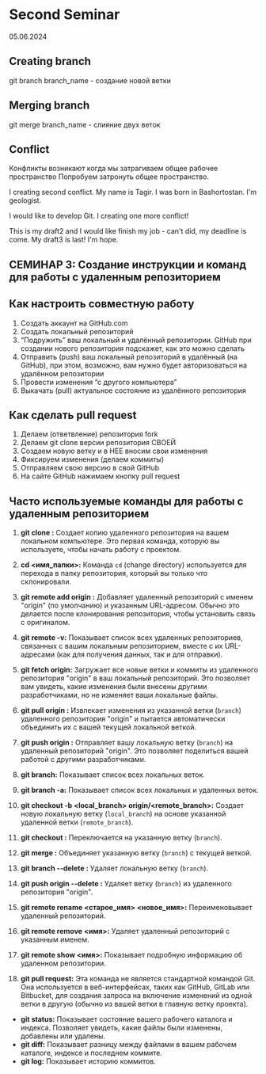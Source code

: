 # Second Seminar 
05.06.2024
## Creating branch
git branch branch_name - создание новой ветки

## Merging branch
git merge branch_name - слияние двух веток
## Conflict 

Конфликты возникают когда мы затрагиваем общее рабочее пространство
Попробуем затронуть общее пространство. 


I creating second conflict.
My name is Tagir. I was born in Bashortostan. I'm geologist. 

I would like to develop Git. 
I creating one more conflict!

This is my draft2 and I would like finish my job - can't did, my deadline is come.
My draft3 is last! I'm hope.

## СЕМИНАР 3: Создание инструкции и команд для работы с удаленным репозиторием

## Как настроить совместную работу

1. Создать аккаунт на GitHub.com
2. Создать локальный репозиторий
3. “Подружить” ваш локальный и удалённый репозитории. 
 GitHub при создании нового репозитория подскажет, как это можно сделать
4. Отправить (push) ваш локальный репозиторий в удалённый (на GitHub), при этом, возможно, 
вам нужно будет авторизоваться на удалённом репозитории
5. Провести изменения “с другого компьютера”
6. Выкачать (pull) актуальное состояние из удалённого репозитория

## Как сделать pull request

1. Делаем   (ответвление) репозитория fork
2. Делаем git clone   версии репозитория СВОЕЙ
3. Создаем новую ветку и в НЕЕ вносим свои изменения
4. Фиксируем изменения (делаем коммиты)
5. Отправляем свою версию в свой GitHub
6. На сайте GitHub нажимаем кнопку pull request

## Часто используемые команды для работы с удаленным репозиторием

1. **git clone <URL>:** Создает копию удаленного репозитория на вашем локальном компьютере. Это первая команда, которую вы используете, чтобы начать работу с проектом.

2. **cd <имя_папки>:** Команда `cd` (change directory) используется для перехода в папку репозитория, который вы только что склонировали.

3. **git remote add origin <URL>:** Добавляет удаленный репозиторий с именем "origin" (по умолчанию) и указанным URL-адресом. Обычно это делается после клонирования репозитория, чтобы установить связь с оригиналом.

4. **git remote -v:** Показывает список всех удаленных репозиториев, связанных с вашим локальным репозиторием, вместе с их URL-адресами (как для получения данных, так и для отправки).

5. **git fetch origin:** Загружает все новые ветки и коммиты из удаленного репозитория "origin" в ваш локальный репозиторий. Это позволяет вам увидеть, какие изменения были внесены другими разработчиками, но не изменяет ваши локальные файлы.

6. **git pull origin <branch>:** Извлекает изменения из указанной ветки (`branch`) удаленного репозитория "origin" и пытается автоматически объединить их с вашей текущей локальной веткой.

7. **git push origin <branch>:** Отправляет вашу локальную ветку (`branch`) на удаленный репозиторий "origin". Это позволяет поделиться вашей работой с другими разработчиками.

8. **git branch:** Показывает список всех локальных веток.

9. **git branch -a:** Показывает список всех локальных и удаленных веток.

10. **git checkout -b <local_branch> origin/<remote_branch>:** Создает новую локальную ветку (`local_branch`) на основе указанной удаленной ветки (`remote_branch`).

11. **git checkout <branch>:** Переключается на указанную ветку (`branch`).

12. **git merge <branch>:** Объединяет указанную ветку (`branch`) с текущей веткой.

13. **git branch --delete <branch>:** Удаляет локальную ветку (`branch`).

14. **git push origin --delete <branch>:** Удаляет ветку (`branch`) из удаленного репозитория "origin".

15. **git remote rename <старое_имя> <новое_имя>:** Переименовывает удаленный репозиторий.

16. **git remote remove <имя>:** Удаляет удаленный репозиторий с указанным именем.

17. **git remote show <имя>:** Показывает подробную информацию об удаленном репозитории.

18. **git pull request:** Эта команда не является стандартной командой Git. Она используется в веб-интерфейсах, таких как GitHub, GitLab или Bitbucket, для создания запроса на включение изменений из одной ветки в другую (обычно из вашей ветки в главную ветку проекта).

* **git status:** Показывает состояние вашего рабочего каталога и индекса. Позволяет увидеть, какие файлы были изменены, добавлены или удалены.
* **git diff:** Показывает разницу между файлами в вашем рабочем каталоге, индексе и последнем коммите.
* **git log:** Показывает историю коммитов.



